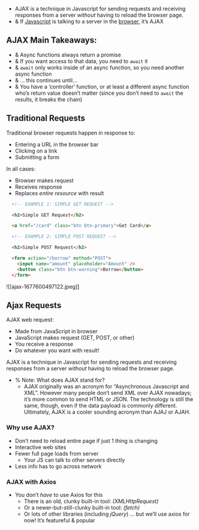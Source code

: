 - AJAX is a technique in Javascript for sending requests and receiving responses from a server _without_ having to reload the browser page.
- & If <u>Javascript</u> is talking to a server in the <u>browser</u>, it’s AJAX

## AJAX Main Takeaways:
- & Async functions always return a promise
- & If you want access to that data, you need to `await` it
- & `await` only works inside of an async function, so you need another async function
- & … this continues until…
- & You have a ‘controller’ function, or at least a different async function  who’s return value doesn’t matter (since you don’t need to `await` the results, it breaks the chain) 

## Traditional Requests
Traditional browser requests happen in response to:
-   Entering a URL in the browser bar
-   Clicking on a link
-   Submitting a form

In all cases:
-   Browser makes request
-   Receives response
-   Replaces _entire resource_ with result

```html
  <!-- EXAMPLE 1: SIMPLE GET REQUEST -->

  <h2>Simple GET Request</h2>

  <a href="/card" class="btn btn-primary">Get Card</a>

  <!-- EXAMPLE 2: SIMPLE POST REQUEST -->

  <h2>Simple POST Request</h2>

  <form action="/borrow" method="POST">
    <input name="amount" placeholder="Amount" />
    <button class="btn btn-warning">Borrow</button>
  </form>
```

![[ajax-1677600497122.jpeg]]

## Ajax Requests
AJAX web request:
-   Made from JavaScript in browser
-   JavaScript makes request (GET, POST, or other)
-   You receive a response
-   Do whatever you want with result!

AJAX is a technique in Javascript for sending requests and receiving responses from a server _without_ having to reload the browser page.
- % Note: What does AJAX stand for?
	- AJAX originally was an acronym for “Asynchronous Javascript and XML”. However many people don’t send XML over AJAX nowadays; it’s more common to send HTML or JSON. The technology is still the same, though, even if the data payload is commonly different. Ultimately, AJAX is a cooler sounding acronym than AJAJ or AJAH.

### Why use AJAX?
-   Don’t need to reload entire page if just 1 thing is changing
-   Interactive web sites
-   Fewer full page loads from server
    -   Your JS can talk to other servers directly
-   Less info has to go across network

### AJAX with Axios
- You don’t _have_ to use Axios for this
	-   There is an old, clunky built-in tool: _(XMLHttpRequest)_
	-   Or a newer-but-still-clunky built-in tool: _(fetch)_
	-   Or lots of other libraries (including _jQuery_)
	    … but we’ll use axios for now! It’s featureful & popular

